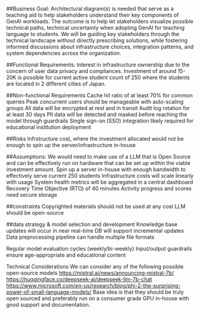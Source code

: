 ##Business Goal:
Architectural diagram(s) is needed that serve as a teaching aid to help stakeholders understand their key components of GenAI workloads. The outcome is to help let stakeholders visualize possible technical paths, technical uncertainty when adopting GenAI for teaching language to students.
We will be guiding key stakeholders through the technical landscape without directly prescribing solutions, while fostering informed discussions about infrastructure choices, integration patterns, and system dependencies across the organization.

##Functional Requirements:
Interest in infrastructure ownership due to the concern of user data privacy and compliances.
Investment of around 15-20K is possible for current active student count of 250 where the students are located in 2 different cities of Japan.

##Non-functional Requirements
Cache hit ratio of at least 70% for common queries
Peak concurrent users should be manageable with auto-scaling groups
All data will be encrypted at rest and in transit
Audit log rotation for at least 30 days
PII data will be detected and masked before reaching the model through guardrails
Single sign-on (SSO) integration likely required for educational institution deployment


##Risks
Infrstructure cost, where the investment allocated would not be enough to spin up the server/infrastructure in-house

##Assumptions:
We would need to make use of a LLM that is Open Source and can be effectively run on hardware that can be set up within the viable investment amount. 
Spin up a server in-house with enough bandwidth to effectively serve current 250 students
Infrastructure costs will scale linearly with usage
System health metrics will be aggregated in a central dashboard
Recovery Time Objective (RTO) of 40 minutes
Activity progress and scores need secure storage

##constraints
Copyrighted materials should not be used at any cost
LLM should be open-source

##data strategy & model selection and development
Knowledge base updates will occur in near real-time
DB will support incremental updates
Data preprocessing pipeline can handle multiple file formats


Regular model evaluation cycles (weekly/bi-weekly)
Input/output guardrails ensure age-appropriate and educational content

Technical Considerations
We can consider any of the following possible open-source models
https://mistral.ai/news/announcing-mistral-7b/
https://huggingface.co/deepseek-ai/deepseek-llm-7b-chat
https://www.microsoft.com/en-us/research/blog/phi-2-the-surprising-power-of-small-language-models/
Base idea is that they should be truly open sourced and preferably run on a consumer grade GPU in-house with good support and documentation.


